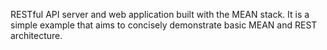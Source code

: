 RESTful API server and web application built with the MEAN stack. It is a simple example that aims to concisely demonstrate basic MEAN and REST architecture.

